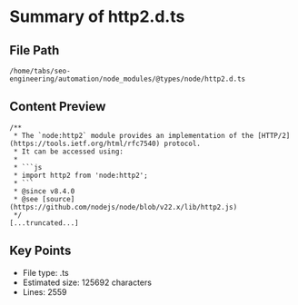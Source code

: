 # Summary of http2.d.ts
  
## File Path
`/home/tabs/seo-engineering/automation/node_modules/@types/node/http2.d.ts`

## Content Preview
```
/**
 * The `node:http2` module provides an implementation of the [HTTP/2](https://tools.ietf.org/html/rfc7540) protocol.
 * It can be accessed using:
 *
 * ```js
 * import http2 from 'node:http2';
 * ```
 * @since v8.4.0
 * @see [source](https://github.com/nodejs/node/blob/v22.x/lib/http2.js)
 */
[...truncated...]
```

## Key Points
- File type: .ts
- Estimated size: 125692 characters
- Lines: 2559
